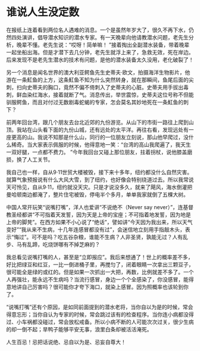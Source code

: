 # 谁说人生没定数

在报纸上连着看到两位名人遇难的消息。一个是虽然年岁大了，很久不再下水，仍然四处演讲，倡导潜水知识的潜水专家。有一天晚辈向他请教潜水问题，老先生分析，晚辈不懂。老先生说：“哎呀！简单嘛！ ”接着掏出全副潜水装备，带着晚辈一起坐船出海。但是才潜下去几分钟，老先生就浮上来了，急救无效，死在岸边。后来发现不是老先生潜水的技术有问题，是他的潜水装备太久没用，老化破裂了！ 

另一个消息是闻名世界的澳大利亚鳄鱼先生史蒂夫·欧文，拍摄海洋生物影片，他游在一条魟鱼的上方，这条魟鱼不知为什么突然转身，就在那瞬间，鱼尾后面的尖刺，扫向史蒂夫的胸口，竟然不偏不倚刺入了史蒂夫的心脏。史蒂夫用手拔出毒刺，鲜血染红海水，接着就断了气。消息传出，举世震惊，史蒂夫这位号称不但能驯服鳄鱼，而且对付过无数剧毒蛇蝎的专家，怎会莫名其妙地死在一条魟鱼的刺下？ 

前两年回台湾，跟几个朋友去台北近郊的九份游览。从山下的市街一路往上爬到山顶。我站在山头看下面的九份山城，还有远处的太平洋。再往右看，发现远处有一座更高的山。我说不知那是什么山，同行的一位朋友立刻说，那山他早爬过，没什么稀奇。当大家表示佩服的时候，他得意地一笑：“台湾的高山我爬遍了，我天生一双好腿，一点都不费力。 ”今年我回台又碰上那位朋友，拄着拐杖，说他膝盖磨损，换了人工关节。 

我自己也一样，自从9·11世贸大楼被毁，接下来十多年，纽约都没什么自然灾害。就算气象预报说有什么大风大雪，到了纽约，也好像会特别绕道过去。所以我常说天可怜见，自从9·11，纽约就没天灾。只是才说没多久，就来了飓风，海水倒灌把曼哈顿南边都淹了，整片住宅被毁，停电半个多月，单单我家就倒了五棵大树。 

中国人常开玩笑“说嘴打嘴”，洋人也爱讲“不说绝不（Never say never）”，连基督教圣经都讲“不可指着天发誓，因为天是上帝的宝座；不可指着地发誓，因为地是上帝的脚凳”。在西方如果不小心说了“绝话”，譬如讲“今天因为我出来，所以天气变好”“我从来不生病，十几年连感冒都没有过”，会迷信地立刻用手指敲木头，表示“悔过”。可不是吗？吃五谷杂粮，谁能不生病？人非圣贤，孰能无过？人有乱步、马有乱蹄，吃烧饼哪有不掉芝麻的？ 

我总看见说嘴打嘴的人，甚至是“立即报应”。我后来想通了！世上的概率差不多，好比把绿豆和红豆，一比一倒进桶子里，再搅匀了，闭着眼睛一次拿出三颗豆子，很可能全是绿的或红的。但是如果一次抓出一大把，再数，比例就差不多了。一个人再强壮，能永远不生病吗？当流行感冒，身边一个个全感染了，你没感冒，能得意地讲自己厉害吗？很可能你才夸下海口，就染上感冒。因为照概率也该轮到你了。 

“说嘴打嘴”还有个原因，是如同前面提到的潜水老将，当你自以为是的时候，常会得意忘形；当你自认为专家的时候，常会跳过该有的检查程序。当你连小病都没得过、小车祸都没碰过，常会放松戒备。所以小病不断的人可能次次过关，很少生病的却一倒不起；旱鸭子能够平安无事，浪里白条却被活活淹死。 

人生百忌！忌把话说绝、忌自以为是、忌妄自尊大！